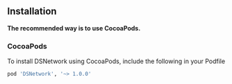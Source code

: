 ## Installation
**The recommended way is to use CocoaPods.**

### CocoaPods

To install DSNetwork  using CocoaPods, include the following in your Podfile

```ruby
pod 'DSNetwork', '~> 1.0.0'
```
